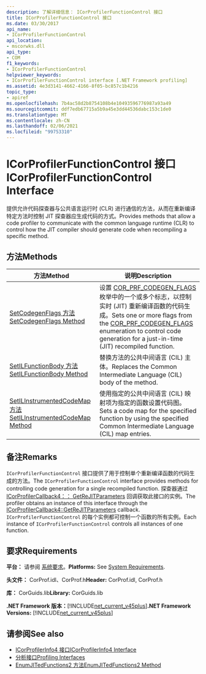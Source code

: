 ```yaml
---
description: 了解详细信息： ICorProfilerFunctionControl 接口
title: ICorProfilerFunctionControl 接口
ms.date: 03/30/2017
api_name:
- ICorProfilerFunctionControl
api_location:
- mscorwks.dll
api_type:
- COM
f1_keywords:
- ICorProfilerFunctionControl
helpviewer_keywords:
- ICorProfilerFunctionControl interface [.NET Framework profiling]
ms.assetid: 4e3d3141-4662-4166-8f05-bc857c1b4216
topic_type:
- apiref
ms.openlocfilehash: 7b4ac58d2b8754108b4e10493596776987a93a49
ms.sourcegitcommit: ddf7edb67715a5b9a45e3dd44536dabc153c1de0
ms.translationtype: MT
ms.contentlocale: zh-CN
ms.lasthandoff: 02/06/2021
ms.locfileid: "99753310"
---
```

# <a name="icorprofilerfunctioncontrol-interface"></a><span data-ttu-id="5f781-103">ICorProfilerFunctionControl 接口</span><span class="sxs-lookup"><span data-stu-id="5f781-103">ICorProfilerFunctionControl Interface</span></span>

<span data-ttu-id="5f781-104">提供允许代码探查器与公共语言运行时 (CLR) 进行通信的方法，从而在重新编译特定方法时控制 JIT 探查器应生成代码的方式。</span><span class="sxs-lookup"><span data-stu-id="5f781-104">Provides methods that allow a code profiler to communicate with the common language runtime (CLR) to control how the JIT compiler should generate code when recompiling a specific method.</span></span>  
  
## <a name="methods"></a><span data-ttu-id="5f781-105">方法</span><span class="sxs-lookup"><span data-stu-id="5f781-105">Methods</span></span>  
  
|<span data-ttu-id="5f781-106">方法</span><span class="sxs-lookup"><span data-stu-id="5f781-106">Method</span></span>|<span data-ttu-id="5f781-107">说明</span><span class="sxs-lookup"><span data-stu-id="5f781-107">Description</span></span>|  
|------------|-----------------|  
|[<span data-ttu-id="5f781-108">SetCodegenFlags 方法</span><span class="sxs-lookup"><span data-stu-id="5f781-108">SetCodegenFlags Method</span></span>](icorprofilerfunctioncontrol-setcodegenflags-method.md)|<span data-ttu-id="5f781-109">设置 [COR_PRF_CODEGEN_FLAGS](cor-prf-codegen-flags-enumeration.md) 枚举中的一个或多个标志，以控制实时 (JIT) 重新编译函数的代码生成。</span><span class="sxs-lookup"><span data-stu-id="5f781-109">Sets one or more flags from the [COR_PRF_CODEGEN_FLAGS](cor-prf-codegen-flags-enumeration.md) enumeration to control code generation for a just-in-time (JIT) recompiled function.</span></span>|  
|[<span data-ttu-id="5f781-110">SetILFunctionBody 方法</span><span class="sxs-lookup"><span data-stu-id="5f781-110">SetILFunctionBody Method</span></span>](icorprofilerfunctioncontrol-setilfunctionbody-method.md)|<span data-ttu-id="5f781-111">替换方法的公共中间语言 (CIL) 主体。</span><span class="sxs-lookup"><span data-stu-id="5f781-111">Replaces the Common Intermediate Language (CIL) body of the method.</span></span>|  
|[<span data-ttu-id="5f781-112">SetILInstrumentedCodeMap 方法</span><span class="sxs-lookup"><span data-stu-id="5f781-112">SetILInstrumentedCodeMap Method</span></span>](icorprofilerfunctioncontrol-setilinstrumentedcodemap-method.md)|<span data-ttu-id="5f781-113">使用指定的公共中间语言 (CIL) 映射项为指定的函数设置代码图。</span><span class="sxs-lookup"><span data-stu-id="5f781-113">Sets a code map for the specified function by using the specified Common Intermediate Language (CIL) map entries.</span></span>|  
  
## <a name="remarks"></a><span data-ttu-id="5f781-114">备注</span><span class="sxs-lookup"><span data-stu-id="5f781-114">Remarks</span></span>  

 <span data-ttu-id="5f781-115">`ICorProfilerFunctionControl` 接口提供了用于控制单个重新编译函数的代码生成的方法。</span><span class="sxs-lookup"><span data-stu-id="5f781-115">The `ICorProfilerFunctionControl` interface provides methods for controlling code generation for a single recompiled function.</span></span> <span data-ttu-id="5f781-116">探查器通过 [ICorProfilerCallback4：： GetReJITParameters](icorprofilercallback4-getrejitparameters-method.md) 回调获取此接口的实例。</span><span class="sxs-lookup"><span data-stu-id="5f781-116">The profiler obtains an instance of this interface through the [ICorProfilerCallback4::GetReJITParameters](icorprofilercallback4-getrejitparameters-method.md) callback.</span></span> <span data-ttu-id="5f781-117">`ICorProfilerFunctionControl` 的每个实例都可控制一个函数的所有实例。</span><span class="sxs-lookup"><span data-stu-id="5f781-117">Each instance of `ICorProfilerFunctionControl` controls all instances of one function.</span></span>  
  
## <a name="requirements"></a><span data-ttu-id="5f781-118">要求</span><span class="sxs-lookup"><span data-stu-id="5f781-118">Requirements</span></span>  

 <span data-ttu-id="5f781-119">**平台：** 请参阅 [系统要求](../../get-started/system-requirements.md)。</span><span class="sxs-lookup"><span data-stu-id="5f781-119">**Platforms:** See [System Requirements](../../get-started/system-requirements.md).</span></span>  
  
 <span data-ttu-id="5f781-120">**头文件：** CorProf.idl、CorProf.h</span><span class="sxs-lookup"><span data-stu-id="5f781-120">**Header:** CorProf.idl, CorProf.h</span></span>  
  
 <span data-ttu-id="5f781-121">**库：** CorGuids.lib</span><span class="sxs-lookup"><span data-stu-id="5f781-121">**Library:** CorGuids.lib</span></span>  
  
 <span data-ttu-id="5f781-122">**.NET Framework 版本：**[!INCLUDE[net_current_v45plus](../../../../includes/net-current-v45plus-md.md)]</span><span class="sxs-lookup"><span data-stu-id="5f781-122">**.NET Framework Versions:** [!INCLUDE[net_current_v45plus](../../../../includes/net-current-v45plus-md.md)]</span></span>  
  
## <a name="see-also"></a><span data-ttu-id="5f781-123">请参阅</span><span class="sxs-lookup"><span data-stu-id="5f781-123">See also</span></span>

- [<span data-ttu-id="5f781-124">ICorProfilerInfo4 接口</span><span class="sxs-lookup"><span data-stu-id="5f781-124">ICorProfilerInfo4 Interface</span></span>](icorprofilerinfo4-interface.md)
- [<span data-ttu-id="5f781-125">分析接口</span><span class="sxs-lookup"><span data-stu-id="5f781-125">Profiling Interfaces</span></span>](profiling-interfaces.md)
- [<span data-ttu-id="5f781-126">EnumJITedFunctions2 方法</span><span class="sxs-lookup"><span data-stu-id="5f781-126">EnumJITedFunctions2 Method</span></span>](icorprofilerinfo4-enumjitedfunctions2-method.md)
